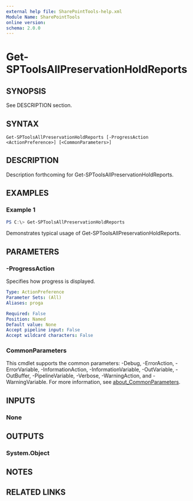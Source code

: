 ```yaml
---
external help file: SharePointTools-help.xml
Module Name: SharePointTools
online version:
schema: 2.0.0
---
```


# Get-SPToolsAllPreservationHoldReports

## SYNOPSIS
See DESCRIPTION section.

## SYNTAX

```
Get-SPToolsAllPreservationHoldReports [-ProgressAction <ActionPreference>] [<CommonParameters>]
```

## DESCRIPTION
Description forthcoming for Get-SPToolsAllPreservationHoldReports.

## EXAMPLES

### Example 1
```powershell
PS C:\> Get-SPToolsAllPreservationHoldReports
```

Demonstrates typical usage of Get-SPToolsAllPreservationHoldReports.

## PARAMETERS

### -ProgressAction
Specifies how progress is displayed.

```yaml
Type: ActionPreference
Parameter Sets: (All)
Aliases: proga

Required: False
Position: Named
Default value: None
Accept pipeline input: False
Accept wildcard characters: False
```

### CommonParameters
This cmdlet supports the common parameters: -Debug, -ErrorAction, -ErrorVariable, -InformationAction, -InformationVariable, -OutVariable, -OutBuffer, -PipelineVariable, -Verbose, -WarningAction, and -WarningVariable. For more information, see [about_CommonParameters](http://go.microsoft.com/fwlink/?LinkID=113216).

## INPUTS

### None
## OUTPUTS

### System.Object
## NOTES

## RELATED LINKS
